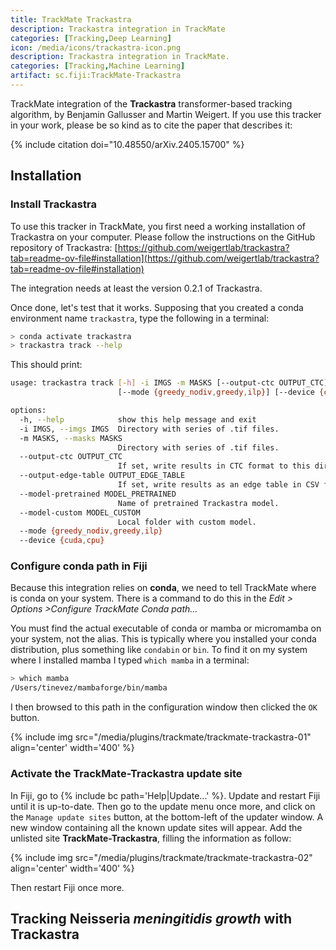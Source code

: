 ```yaml
---
title: TrackMate Trackastra
description: Trackastra integration in TrackMate
categories: [Tracking,Deep Learning]
icon: /media/icons/trackastra-icon.png
description: Trackastra integration in TrackMate.
categories: [Tracking,Machine Learning]
artifact: sc.fiji:TrackMate-Trackastra
---
```


TrackMate integration of the **Trackastra** transformer-based tracking algorithm, by Benjamin Gallusser and Martin Weigert. 
If you use this tracker in your work, please be so kind as to cite the paper that describes it:

{% include citation doi="10.48550/arXiv.2405.15700" %}

## Installation

### Install Trackastra

To use this tracker in TrackMate, you first need a working installation of Trackastra on your computer.
Please follow the instructions on the GitHub repository of Trackastra:
[https://github.com/weigertlab/trackastra?tab=readme-ov-file#installation](https://github.com/weigertlab/trackastra?tab=readme-ov-file#installation)

The integration needs at least the version 0.2.1 of Trackastra.

Once done, let's test that it works. 
Supposing that you created a conda environment name `trackastra`, type the following in a terminal:

```sh
> conda activate trackastra
> trackastra track --help
```
This should print:
```sh
usage: trackastra track [-h] -i IMGS -m MASKS [--output-ctc OUTPUT_CTC] [--output-edge-table OUTPUT_EDGE_TABLE] [--model-pretrained MODEL_PRETRAINED] [--model-custom MODEL_CUSTOM]
                        [--mode {greedy_nodiv,greedy,ilp}] [--device {cuda,cpu}]

options:
  -h, --help            show this help message and exit
  -i IMGS, --imgs IMGS  Directory with series of .tif files.
  -m MASKS, --masks MASKS
                        Directory with series of .tif files.
  --output-ctc OUTPUT_CTC
                        If set, write results in CTC format to this directory.
  --output-edge-table OUTPUT_EDGE_TABLE
                        If set, write results as an edge table in CSV format to the given file.
  --model-pretrained MODEL_PRETRAINED
                        Name of pretrained Trackastra model.
  --model-custom MODEL_CUSTOM
                        Local folder with custom model.
  --mode {greedy_nodiv,greedy,ilp}
  --device {cuda,cpu}
```

### Configure conda path in Fiji

Because this integration relies on **conda**, we need to tell TrackMate where is conda on your system.
There is a command to do this in the _Edit > Options >Configure TrackMate Conda path..._

You must find the actual executable of conda or mamba or micromamba on your system, not the alias.
This is typically where you installed your conda distribution, plus something like `condabin` or `bin`. 
To find it on my system where I installed mamba I typed `which mamba` in a terminal:
```sh
> which mamba
/Users/tinevez/mambaforge/bin/mamba
```
I then browsed to this path in the configuration window then clicked the `OK` button.

{% include img src="/media/plugins/trackmate/trackmate-trackastra-01" align='center' width='400' %}

### Activate the TrackMate-Trackastra update site

In Fiji, go to {% include bc path='Help|Update...' %}. 
Update and restart Fiji until it is up-to-date. 
Then go to the update menu once more, and click on the `Manage update sites` button, at the bottom-left of the updater window. 
A new window containing all the known update sites will appear. 
Add the unlisted site  **TrackMate-Trackastra**, filling the information as follow:

{% include img src="/media/plugins/trackmate/trackmate-trackastra-02" align='center' width='400' %}

Then restart Fiji once more. 

## Tracking Neisseria _meningitidis growth_ with Trackastra
